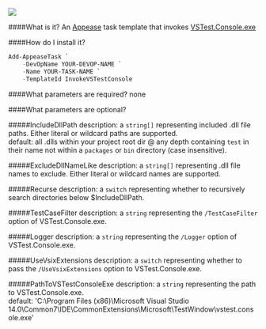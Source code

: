 ![](https://ci.appveyor.com/api/projects/status/qcsvd9rs60tb3lpt?svg=true)

####What is it?
An [Appease](http://appease.io) task template that invokes [VSTest.Console.exe](https://msdn.microsoft.com/en-us/library/jj155796.aspx)

####How do I install it?
```PowerShell
Add-AppeaseTask `
    -DevOpName YOUR-DEVOP-NAME `
    -Name YOUR-TASK-NAME `
    -TemplateId InvokeVSTestConsole
```

####What parameters are required?
none

####What parameters are optional?

#####IncludeDllPath
description: a `string[]` representing included .dll file paths. Either literal or wildcard paths are supported.  
default: all .dlls within your project root dir @ any depth containing `test` in their name not within a `packages` or `bin` directory (case insensitive).

#####ExcludeDllNameLike
description: a `string[]` representing .dll file names to exclude. Either literal or wildcard names are supported.

#####Recurse
description: a `switch` representing whether to recursively search directories below $IncludeDllPath.

#####TestCaseFilter
description: a `string` representing the `/TestCaseFilter` option of VSTest.Console.exe.

#####Logger
description: a `string` representing the `/Logger` option of VSTest.Console.exe.

#####UseVsixExtensions
description: a `switch` representing whether to pass the `/UseVsixExtensions` option to VSTest.Console.exe.

#####PathToVSTestConsoleExe
description: a `string` representing the path to VSTest.Console.exe.  
default: 'C:\Program Files (x86)\Microsoft Visual Studio 14.0\Common7\IDE\CommonExtensions\Microsoft\TestWindow\vstest.console.exe'